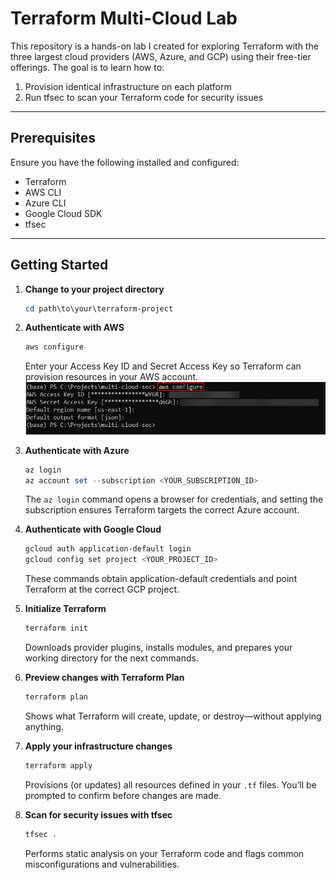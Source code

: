 # Terraform Multi-Cloud Lab

This repository is a hands-on lab I created for exploring Terraform with the three largest cloud providers (AWS, Azure, and GCP) using their free-tier offerings. The goal is to learn how to:

1. Provision identical infrastructure on each platform  
2. Run tfsec to scan your Terraform code for security issues  

---

## Prerequisites

Ensure you have the following installed and configured:

- Terraform  
- AWS CLI  
- Azure CLI  
- Google Cloud SDK  
- tfsec  

---

## Getting Started

1. **Change to your project directory**  
   
    ```powershell
    cd path\to\your\terraform-project
    ```

2. **Authenticate with AWS**  
   
    ```powershell
    aws configure
    ```

    Enter your Access Key ID and Secret Access Key so Terraform can provision resources in your AWS account.
   ![Step 1](images/1.png) 

4. **Authenticate with Azure**  
   
    ```powershell
    az login
    az account set --subscription <YOUR_SUBSCRIPTION_ID>
    ```

    The `az login` command opens a browser for credentials, and setting the subscription ensures Terraform targets the correct Azure account.

5. **Authenticate with Google Cloud**  
   
    ```bash
    gcloud auth application-default login
    gcloud config set project <YOUR_PROJECT_ID>
    ```

    These commands obtain application-default credentials and point Terraform at the correct GCP project.

6. **Initialize Terraform**  
   
    ```bash
    terraform init
    ```

    Downloads provider plugins, installs modules, and prepares your working directory for the next commands.

7. **Preview changes with Terraform Plan**  
   
    ```bash
    terraform plan
    ```

    Shows what Terraform will create, update, or destroy—without applying anything.

8. **Apply your infrastructure changes**  
   
    ```bash
    terraform apply
    ```

    Provisions (or updates) all resources defined in your `.tf` files. You’ll be prompted to confirm before changes are made.

9. **Scan for security issues with tfsec**  
   
    ```bash
    tfsec .
    ```

    Performs static analysis on your Terraform code and flags common misconfigurations and vulnerabilities.

